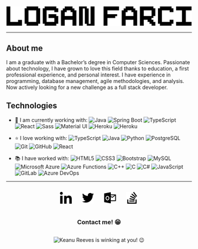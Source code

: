 
<p align="center"><img src="./images/title.png"></img></p>

---

##  About me
I am a graduate with a Bachelor’s degree in Computer Sciences. Passionate about technology, I have grown to love this field thanks to education, a first professional experience, and personal interest. I have experience in programming, database management, agile methodologies, and analysis. Now actively looking for a new challenge as a full stack developer.

##  Technologies
- 🚧 I am currently working with:
![Java](https://img.shields.io/badge/-Java-E34A86?style=flat-square&logo=java)
![Spring Boot](https://img.shields.io/badge/-Spring%20Boot-6DB33F?style=flat-square&logo=spring&logoColor=white)
![TypeScript](https://img.shields.io/badge/-TypeScript-007ACC?style=flat-square&logo=typescript)
![React](https://img.shields.io/badge/-React-black?style=flat-square&logo=react)
![Sass](https://img.shields.io/badge/-Sass-black?style=flat-square&logo=sass)
![Material UI](https://img.shields.io/badge/-Material%20UI-0081CB?style=flat-square&logo=material-ui)
![Heroku](https://img.shields.io/badge/-Heroku-430098?style=flat-square&logo=heroku)
![Heroku](https://img.shields.io/badge/-Netlify-00C7B7?style=flat-square&logo=netlify&logoColor=white)

- ⭐ I love working with:
![TypeScript](https://img.shields.io/badge/-TypeScript-007ACC?style=flat-square&logo=typescript)
![Java](https://img.shields.io/badge/-Java-E34A86?style=flat-square&logo=java)
![Python](https://img.shields.io/badge/-Python-black?style=flat-square&logo=Python)
![PostgreSQL](https://img.shields.io/badge/-PostgreSQL-336791?style=flat-square&logo=postgresql)
![Git](https://img.shields.io/badge/-Git-black?style=flat-square&logo=git)
![GitHub](https://img.shields.io/badge/-GitHub-181717?style=flat-square&logo=github)
![React](https://img.shields.io/badge/-React-black?style=flat-square&logo=react)

- 📚 I have worked with:
![HTML5](https://img.shields.io/badge/-HTML5-E34F26?style=flat-square&logo=html5&logoColor=white)
![CSS3](https://img.shields.io/badge/-CSS3-1572B6?style=flat-square&logo=css3)
![Bootstrap](https://img.shields.io/badge/-Bootstrap-563D7C?style=flat-square&logo=bootstrap)
![MySQL](https://img.shields.io/badge/-MySQL-black?style=flat-square&logo=mysql)
![Microsoft Azure](https://img.shields.io/badge/Microsoft%20Azure-232F7E?style=flat-square&logo=microsoft-azure)
![Azure Functions](https://img.shields.io/badge/Azure%20Functions-0062AD?style=flat-square&logo=azure-functions)
![C++](https://img.shields.io/badge/-C++-00599C?style=flat-square&logo=c%2B%2B)
![C](https://img.shields.io/badge/-C-00599C?style=flat-square&logo=c)
![C#](https://img.shields.io/badge/-C%23-239120?style=flat-square&logo=c-sharp)
![JavaScript](https://img.shields.io/badge/-JavaScript-black?style=flat-square&logo=javascript)
![GitLab](https://img.shields.io/badge/-GitLab-FCA121?style=flat-square&logo=gitlab)
![Azure DevOps](https://img.shields.io/badge/-Azure%20Devops-0089d6?style=flat-square&logo=azuredevops)

---

<div style="display:flex;flex-direction:column;align-items:center;justify-content:center;">
	<div style="display:flex;flex-direction:row;align-items:center;justify-content:center;">
		<a href="https://www.linkedin.com/in/logan-farci/" style="margin:1em;">
			<img src="./icons/linkedin.png"/ title="Connect with Logan Farci on LinkedIn" alt="LinkedIn | Logan Farci" width="32px">
		</a>
		<a href="https://twitter.com/pomodoroFighter" style="margin:1em;">
			<img src="./icons/twitter.png"/ title="Follow Logan Farci on Twitter" alt="Twitter | Logan Farci" width="32px">
		</a>
		<a href="mailto:logan.farci@outlook.be?subject=Github&body=Hey%20Logan,%0D%0D..." style="margin:1em;">
			<img src="./icons/outlook.png"/ alt="LinkedIn | Logan Farci" width="32px">
		</a>
		<a href="https://stackoverflow.com/users/9819235/logan-farci" style="margin:1em;">
			<img src="./icons/stack-overflow.png"/ alt="StackOverflow | Logan Farci" width="32px">
		</a>
	</div>
	<h3>Contact me! 😁</h3>
	<img src="./images/keanu.gif" height=100 style="margin:1em;" alt="Keanu Reeves is winking at you! 😉" title="Keanu Reeves is winking at you! 😉"/>
</div>
